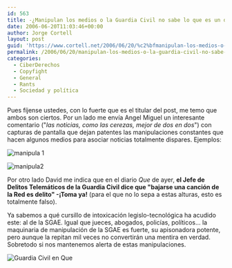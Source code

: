 ```yaml
---
id: 563
title: -¿Manipulan los medios o la Guardia Civil no sabe lo que es un delito?
date: 2006-06-20T11:03:46+00:00
author: Jorge Cortell
layout: post
guid: 'https://www.cortell.net/2006/06/20/%c2%bfmanipulan-los-medios-o-la-gaurdia-civil-no-sabe-lo-que-es-un-delito/'
permalink: /2006/06/20/manipulan-los-medios-o-la-guardia-civil-no-sabe-lo-que-es-un-delito/
categories:
  - CiberDerechos
  - Copyfight
  - General
  - Rants
  - Sociedad y polí­tica
---
```

Pues fí­jense ustedes, con lo fuerte que es el titular del post, me temo que ambos son ciertos. Por un lado me enví­a Angel Miguel un interesante comentario ("_las noticias, como las cerezas, mejor de dos en dos_") con capturas de pantalla que dejan patentes las manipulaciones constantes que hacen algunos medios para asociar noticias totalmente dispares. Ejemplos:

![manipula 1](https://static.flickr.com/63/157122863_86494df7cb.jpg?v=0 "manipula 1")

![manipula2](https://static.flickr.com/50/157122756_acd2ee42da.jpg?v=0 "manipula2")

Por otro lado David me indica que en el diario _Que_ de ayer, **el Jefe de Delitos Telemáticos de la Guardia Civil dice que "bajarse una canción de la Red es delito" -¡Toma ya!** (para el que no lo sepa a estas alturas, esto es totalmente falso).

Ya sabemos a qué cursillo de intoxicación legislo-tecnológica ha acudido este: al de la SGAE. Igual que jueces, abogados, policí­as, polí­ticos... la maquinaria de manipulación de la SGAE es fuerte, su apisonadora potente, pero aunque la repitan mil veces no convertirán una mentira en verdad. Sobretodo si nos mantenemos alerta de estas manipulaciones.
  
![Guardia Civil en Que](https://static.flickr.com/60/171161447_cd4157b567.jpg "Guardia Civil en Que")